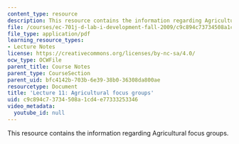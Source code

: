 ```yaml
---
content_type: resource
description: This resource contains the information regarding Agricultural focus groups.
file: /courses/ec-701j-d-lab-i-development-fall-2009/c9c894c73734508a1cd4e77333253346_MITEC_701JF09_lec11_nb.pdf
file_type: application/pdf
learning_resource_types:
- Lecture Notes
license: https://creativecommons.org/licenses/by-nc-sa/4.0/
ocw_type: OCWFile
parent_title: Course Notes
parent_type: CourseSection
parent_uid: bfc4142b-703b-6e39-38b0-36308da800ae
resourcetype: Document
title: 'Lecture 11: Agricultural focus groups'
uid: c9c894c7-3734-508a-1cd4-e77333253346
video_metadata:
  youtube_id: null
---
```

This resource contains the information regarding Agricultural focus groups.